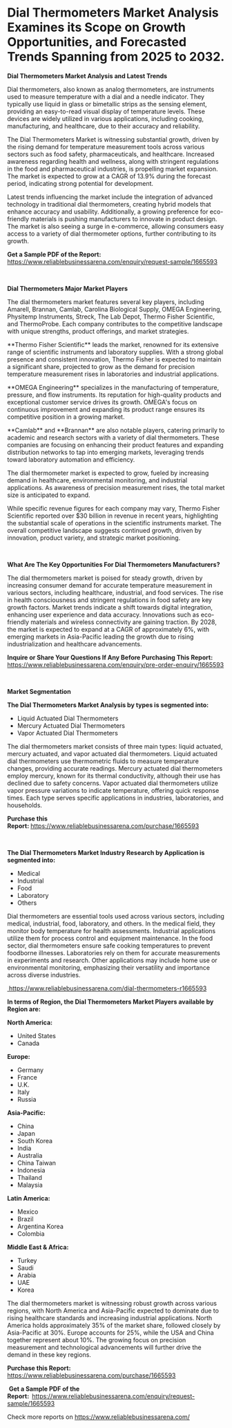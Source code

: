 <p><h1>Dial Thermometers Market Analysis Examines its Scope on Growth Opportunities, and Forecasted Trends Spanning from 2025 to 2032.</h1></p><p><strong>Dial Thermometers Market Analysis and Latest Trends</strong></p>
<p><p>Dial thermometers, also known as analog thermometers, are instruments used to measure temperature with a dial and a needle indicator. They typically use liquid in glass or bimetallic strips as the sensing element, providing an easy-to-read visual display of temperature levels. These devices are widely utilized in various applications, including cooking, manufacturing, and healthcare, due to their accuracy and reliability.</p><p>The Dial Thermometers Market is witnessing substantial growth, driven by the rising demand for temperature measurement tools across various sectors such as food safety, pharmaceuticals, and healthcare. Increased awareness regarding health and wellness, along with stringent regulations in the food and pharmaceutical industries, is propelling market expansion. The market is expected to grow at a CAGR of 13.9% during the forecast period, indicating strong potential for development.</p><p>Latest trends influencing the market include the integration of advanced technology in traditional dial thermometers, creating hybrid models that enhance accuracy and usability. Additionally, a growing preference for eco-friendly materials is pushing manufacturers to innovate in product design. The market is also seeing a surge in e-commerce, allowing consumers easy access to a variety of dial thermometer options, further contributing to its growth.</p></p>
<p><strong>Get a Sample PDF of the Report:&nbsp;</strong> <a href="https://www.reliablebusinessarena.com/enquiry/request-sample/1665593?utm_campaign=2515&utm_medium=2&utm_source=Github&utm_content=ia&utm_term=04042025&utm_id=dial-thermometers">https://www.reliablebusinessarena.com/enquiry/request-sample/1665593</a></p>
<p>&nbsp;</p>
<p><strong>Dial Thermometers Major Market Players</strong></p>
<p><p>The dial thermometers market features several key players, including Amarell, Brannan, Camlab, Carolina Biological Supply, OMEGA Engineering, Physitemp Instruments, Streck, The Lab Depot, Thermo Fisher Scientific, and ThermoProbe. Each company contributes to the competitive landscape with unique strengths, product offerings, and market strategies.</p><p>**Thermo Fisher Scientific** leads the market, renowned for its extensive range of scientific instruments and laboratory supplies. With a strong global presence and consistent innovation, Thermo Fisher is expected to maintain a significant share, projected to grow as the demand for precision temperature measurement rises in laboratories and industrial applications.</p><p>**OMEGA Engineering** specializes in the manufacturing of temperature, pressure, and flow instruments. Its reputation for high-quality products and exceptional customer service drives its growth. OMEGA's focus on continuous improvement and expanding its product range ensures its competitive position in a growing market.</p><p>**Camlab** and **Brannan** are also notable players, catering primarily to academic and research sectors with a variety of dial thermometers. These companies are focusing on enhancing their product features and expanding distribution networks to tap into emerging markets, leveraging trends toward laboratory automation and efficiency.</p><p>The dial thermometer market is expected to grow, fueled by increasing demand in healthcare, environmental monitoring, and industrial applications. As awareness of precision measurement rises, the total market size is anticipated to expand. </p><p>While specific revenue figures for each company may vary, Thermo Fisher Scientific reported over $30 billion in revenue in recent years, highlighting the substantial scale of operations in the scientific instruments market. The overall competitive landscape suggests continued growth, driven by innovation, product variety, and strategic market positioning.</p></p>
<p>&nbsp;</p>
<p><strong>What Are The Key Opportunities For Dial Thermometers Manufacturers?</strong></p>
<p><p>The dial thermometers market is poised for steady growth, driven by increasing consumer demand for accurate temperature measurement in various sectors, including healthcare, industrial, and food services. The rise in health consciousness and stringent regulations in food safety are key growth factors. Market trends indicate a shift towards digital integration, enhancing user experience and data accuracy. Innovations such as eco-friendly materials and wireless connectivity are gaining traction. By 2028, the market is expected to expand at a CAGR of approximately 6%, with emerging markets in Asia-Pacific leading the growth due to rising industrialization and healthcare advancements.</p></p>
<p><strong>Inquire or Share Your Questions If Any Before Purchasing This Report:</strong> <a href="https://www.reliablebusinessarena.com/enquiry/pre-order-enquiry/1665593?utm_campaign=2515&utm_medium=2&utm_source=Github&utm_content=ia&utm_term=04042025&utm_id=dial-thermometers">https://www.reliablebusinessarena.com/enquiry/pre-order-enquiry/1665593</a></p>
<p>&nbsp;</p>
<p><strong>Market Segmentation</strong></p>
<p><strong>The Dial Thermometers Market Analysis by types is segmented into:</strong></p>
<p><ul><li>Liquid Actuated Dial Thermometers</li><li>Mercury Actuated Dial Thermometers</li><li>Vapor Actuated Dial Thermometers</li></ul></p>
<p><p>The dial thermometers market consists of three main types: liquid actuated, mercury actuated, and vapor actuated dial thermometers. Liquid actuated dial thermometers use thermometric fluids to measure temperature changes, providing accurate readings. Mercury actuated dial thermometers employ mercury, known for its thermal conductivity, although their use has declined due to safety concerns. Vapor actuated dial thermometers utilize vapor pressure variations to indicate temperature, offering quick response times. Each type serves specific applications in industries, laboratories, and households.</p></p>
<p><strong>Purchase this Report:&nbsp;</strong><a href="https://www.reliablebusinessarena.com/purchase/1665593?utm_campaign=2515&utm_medium=2&utm_source=Github&utm_content=ia&utm_term=04042025&utm_id=dial-thermometers">https://www.reliablebusinessarena.com/purchase/1665593</a></p>
<p>&nbsp;</p>
<p><strong>The Dial Thermometers Market Industry Research by Application is segmented into:</strong></p>
<p><ul><li>Medical</li><li>Industrial</li><li>Food</li><li>Laboratory</li><li>Others</li></ul></p>
<p><p>Dial thermometers are essential tools used across various sectors, including medical, industrial, food, laboratory, and others. In the medical field, they monitor body temperature for health assessments. Industrial applications utilize them for process control and equipment maintenance. In the food sector, dial thermometers ensure safe cooking temperatures to prevent foodborne illnesses. Laboratories rely on them for accurate measurements in experiments and research. Other applications may include home use or environmental monitoring, emphasizing their versatility and importance across diverse industries.</p></p>
<p><a href="https://www.reliablebusinessarena.com/dial-thermometers-r1665593?utm_campaign=2515&utm_medium=2&utm_source=Github&utm_content=ia&utm_term=04042025&utm_id=dial-thermometers">&nbsp;https://www.reliablebusinessarena.com/dial-thermometers-r1665593</a></p>
<p><strong>In terms of Region, the Dial Thermometers Market Players available by Region are:</strong></p>
<p>
    <p> <strong> North America: </strong>
        <ul>
            <li>United States</li>
            <li>Canada</li>
        </ul>
        </p> 
    <p> <strong> Europe: </strong>
        <ul>
            <li>Germany</li>
            <li>France</li>
            <li>U.K.</li>
            <li>Italy</li>
            <li>Russia</li>
        </ul>
        </p> 
    <p> <strong> Asia-Pacific: </strong>
        <ul>
            <li>China</li>
            <li>Japan</li>
            <li>South Korea</li>
            <li>India</li>
            <li>Australia</li>
            <li>China Taiwan</li>
            <li>Indonesia</li>
            <li>Thailand</li>
            <li>Malaysia</li>
        </ul>
        </p> 
    <p> <strong> Latin America: </strong>
        <ul>
            <li>Mexico</li>
            <li>Brazil</li>
            <li>Argentina Korea</li>
            <li>Colombia</li>
        </ul>
        </p> 
    <p> <strong> Middle East & Africa: </strong>
        <ul>
            <li>Turkey</li>
            <li>Saudi</li>
            <li>Arabia</li>
            <li>UAE</li>
            <li>Korea</li>
        </ul>
    </p>
    </p>
<p><p>The dial thermometers market is witnessing robust growth across various regions, with North America and Asia-Pacific expected to dominate due to rising healthcare standards and increasing industrial applications. North America holds approximately 35% of the market share, followed closely by Asia-Pacific at 30%. Europe accounts for 25%, while the USA and China together represent about 10%. The growing focus on precision measurement and technological advancements will further drive the demand in these key regions.</p></p>
<p><strong>Purchase this Report: </strong><a href="https://www.reliablebusinessarena.com/purchase/1665593?utm_campaign=2515&utm_medium=2&utm_source=Github&utm_content=ia&utm_term=04042025&utm_id=dial-thermometers">https://www.reliablebusinessarena.com/purchase/1665593</a></p>
<p>&nbsp;<strong>Get a Sample PDF of the Report:&nbsp;&nbsp;</strong><a href="https://www.reliablebusinessarena.com/enquiry/request-sample/1665593?utm_campaign=2515&utm_medium=2&utm_source=Github&utm_content=ia&utm_term=04042025&utm_id=dial-thermometers">https://www.reliablebusinessarena.com/enquiry/request-sample/1665593</a></p>
<p><strong></strong></p>
<p>Check more reports on <a href="https://www.reliablebusinessarena.com/?utm_campaign=2515&utm_medium=2&utm_source=Github&utm_content=ia&utm_term=04042025&utm_id=dial-thermometers">https://www.reliablebusinessarena.com/</a></p>